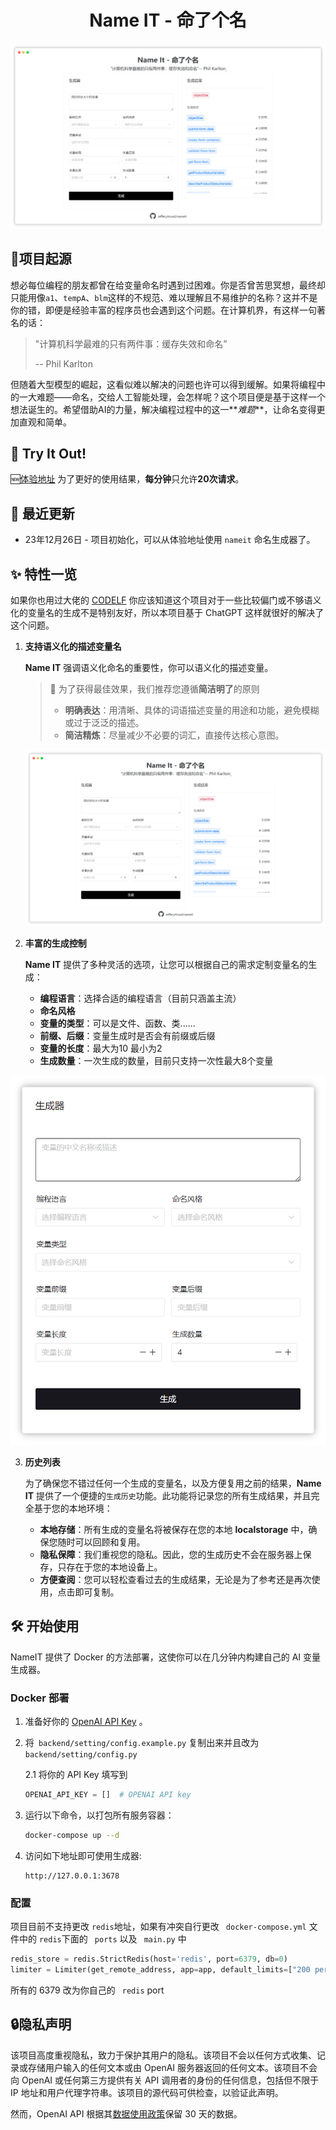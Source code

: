 <div align="center">
  <h1>Name IT - 命了个名</h1>
</div>

<a href="https://www.sinoute.club/#/">
  <img src="./doc/01.png" alt="name it" /></a>

## 🎉项目起源

想必每位编程的朋友都曾在给变量命名时遇到过困难。你是否曾苦思冥想，最终却只能用像`a1`、`tempA`、`blm`这样的不规范、难以理解且不易维护的名称？这并不是你的错，即便是经验丰富的程序员也会遇到这个问题。在计算机界，有这样一句著名的话：

> "计算机科学最难的只有两件事：缓存失效和命名”
>
> -- Phil Karlton

但随着大型模型的崛起，这看似难以解决的问题也许可以得到缓解。如果将编程中的一大难题——命名，交给人工智能处理，会怎样呢？这个项目便是基于这样一个想法诞生的。希望借助AI的力量，解决编程过程中的这一**_难题_**，让命名变得更加直观和简单。

## 🚀 Try It Out!

🆕[体验地址](https://www.sinoute.club/#/) 为了更好的使用结果，**每分钟**只允许**20次请求**。

## 🌟 最近更新

- 23年12月26日 - 项目初始化，可以从体验地址使用 `nameit` 命名生成器了。 

## ✨ 特性一览

如果你也用过大佬的 [CODELF](https://unbug.github.io/codelf/) 你应该知道这个项目对于一些比较偏门或不够语义化的变量名的生成不是特别友好，所以本项目基于 ChatGPT 这样就很好的解决了这个问题。

1. **支持语义化的描述变量名**

   **Name IT** 强调语义化命名的重要性，你可以语义化的描述变量。

   > 📝 为了获得最佳效果，我们推荐您遵循**简洁明了**的原则
   >
   > - **明确表达**：用清晰、具体的词语描述变量的用途和功能，避免模糊或过于泛泛的描述。
   > - **简洁精炼**：尽量减少不必要的词汇，直接传达核心意图。

   <img src="doc/01.png" alt="website-cover" />

2. **丰富的生成控制**

   **Name IT** 提供了多种灵活的选项，让您可以根据自己的需求定制变量名的生成：

   - **编程语言**：选择合适的编程语言（目前只涵盖主流）
   - **命名风格**
   - **变量的类型**：可以是文件、函数、类......
   - **前缀、后缀**：变量生成时是否会有前缀或后缀
   - **变量的长度**：最大为10 最小为2
   - **生成数量**：一次生成的数量，目前只支持一次性最大8个变量

<img src="./doc/02.png" alt="website-cover" style="zoom: 67%;" />

3. **历史列表**

   为了确保您不错过任何一个生成的变量名，以及方便复用之前的结果，**Name IT** 提供了一个便捷的`生成历史`功能。此功能将记录您的所有生成结果，并且完全基于您的本地环境：

   - **本地存储**：所有生成的变量名将被保存在您的本地 **localstorage** 中，确保您随时可以回顾和复用。
   - **隐私保障**：我们重视您的隐私。因此，您的生成历史不会在服务器上保存，只存在于您的本地设备上。
   - **方便查阅**：您可以轻松查看过去的生成结果，无论是为了参考还是再次使用，点击即可复制。

## 🛠 开始使用

NameIT 提供了 Docker 的方法部署，这使你可以在几分钟内构建自己的 AI 变量生成器。

### Docker 部署

1. 准备好你的 [OpenAI API Key](https://platform.openai.com/account/api-keys) 。

2. 将` backend/setting/config.example.py` 复制出来并且改为 ` backend/setting/config.py`

   2.1 将你的 API Key 填写到

   ```python
   OPENAI_API_KEY = []  # OPENAI API key
   ```

3. 运行以下命令，以打包所有服务容器：

   ```bash
   docker-compose up --d
   ```

4. 访问如下地址即可使用生成器:

   ```http
   http://127.0.0.1:3678
   ```

   

### 配置

项目目前不支持更改 ` redis `地址，如果有冲突自行更改 ` docker-compose.yml` 文件中的 `redis`下面的 ` ports`   以及 ` main.py` 中

``` python
redis_store = redis.StrictRedis(host='redis', port=6379, db=0)
limiter = Limiter(get_remote_address, app=app, default_limits=["200 per day", "50 per hour"],storage_uri=f'redis://redis:6379/0')

```

所有的 6379 改为你自己的 ` redis` port

## 🔒隐私声明

该项目高度重视隐私，致力于保护其用户的隐私。该项目不会以任何方式收集、记录或存储用户输入的任何文本或由 OpenAI 服务器返回的任何文本。该项目不会向 OpenAI 或任何第三方提供有关 API 调用者的身份的任何信息，包括但不限于 IP 地址和用户代理字符串。该项目的源代码可供检查，以验证此声明。

然而，OpenAI API 根据其[数据使用政策](https://platform.openai.com/docs/data-usage-policies)保留 30 天的数据。
